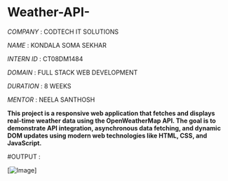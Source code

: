 # Weather-API-

*COMPANY* :  CODTECH IT SOLUTIONS

*NAME* : KONDALA SOMA SEKHAR

*INTERN ID* : CT08DM1484

*DOMAIN* : FULL STACK WEB DEVELOPMENT

*DURATION* : 8 WEEKS

*MENTOR* : NEELA SANTHOSH

**This project is a responsive web application that fetches and displays real-time weather data using the OpenWeatherMap API. The goal is to demonstrate API integration, asynchronous data fetching, and dynamic DOM updates using modern web technologies like HTML, CSS, and JavaScript.**

#OUTPUT :

[![Image](https://github.com/user-attachments/assets/f7048fa0-5044-4c7c-be0c-414dc1b40058)]
